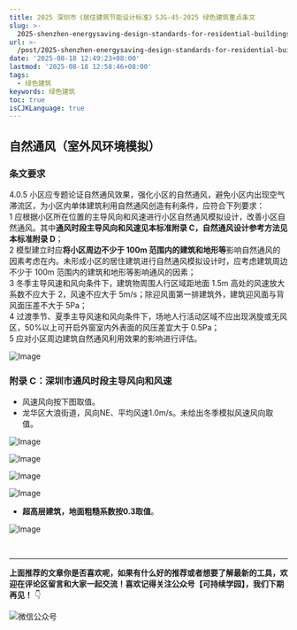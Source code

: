 ```yaml
---
title: 2025 深圳市《居住建筑节能设计标准》SJG-45-2025 绿色建筑重点条文
slug: >-
  2025-shenzhen-energysaving-design-standards-for-residential-buildings-sjg452025-key-articles-on-green-buildings-zgyzit
url: >-
  /post/2025-shenzhen-energysaving-design-standards-for-residential-buildings-sjg452025-key-articles-on-green-buildings-zgyzit.html
date: '2025-08-18 12:49:23+08:00'
lastmod: '2025-08-18 12:58:46+08:00'
tags:
  - 绿色建筑
keywords: 绿色建筑
toc: true
isCJKLanguage: true
---
```






## 自然通风（室外风环境模拟）

### 条文要求

4.0.5 小区应专题论证自然通风效果，强化小区的自然通风，避免小区内出现空气滞流区，为小区内单体建筑利用自然通风创造有利条件，应符合下列要求：  
1 应根据小区所在位置的主导风向和风速进行小区自然通风模拟设计，改善小区自然通风。其中**通风时段主导风向和风速见本标准附录 C，自然通风设计参考方法见本标准附录 D**；  
2 模型建立时应**将小区周边不少于 100m 范围内的建筑和地形等**影响自然通风的因素考虑在内。未形成小区的居住建筑进行自然通风模拟设计时，应考虑建筑周边不少于 100m 范围内的建筑和地形等影响通风的因素；  
3 冬季主导风速和风向条件下，建筑物周围人行区域距地面 1.5m 高处的风速放大系数不应大于 2，风速不应大于 5m/s；除迎风面第一排建筑外，建筑迎风面与背风面压差不大于 5Pa；  
4 过渡季节、夏季主导风速和风向条件下，场地人行活动区域不应出现涡旋或无风区，50%以上可开启外窗室内外表面的风压差宜大于 0.5Pa；  
5 应对小区周边建筑自然通风利用效果的影响进行评估。

![Image](https://cdn.jsdelivr.net/gh/tabortao/tabortao.github.io/static/assets/network-asset-c861cb48-14a7-4f72-b7e6-a7c502549c0f-20250818125406-1ldxvd0.jpg)

### 附录 C：深圳市通风时段主导风向和风速

- 风速风向按下图取值。
- 龙华区大浪街道，风向NE、平均风速1.0m/s。未给出冬季模拟风速风向取值。

![Image](https://cdn.jsdelivr.net/gh/tabortao/tabortao.github.io/static/assets/network-asset-635baa26-37dd-4ed3-b379-8455ed9e8fb6-20250818125442-6s2zoqz.png)

![Image](https://github.com/user-attachments/assets/41c5e349-4314-444d-987c-0e1a3be2226d)

![Image](https://github.com/user-attachments/assets/ad9901fd-3c0b-471b-9087-0a3224346d5a)

![Image](https://github.com/user-attachments/assets/061f8a35-efb6-4155-894f-a91d468c16c1)

- **超高层建筑，地面粗糙系数按0.3取值**。

![Image](https://github.com/user-attachments/assets/de8458ed-0c99-4101-925a-3b8c9a41e214)

‍

---

**上面推荐的文章你是否喜欢呢，如果有什么好的推荐或者想要了解最新的工具，欢迎在评论区留言和大家一起交流！喜欢记得关注公众号【可持续学园】，我们下期再见！**    👇

![微信公众号](https://img.sdgarden.top/blog/2025/08/微信公众号-20250813124220-913xdfk.webp)